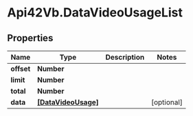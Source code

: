 # Api42Vb.DataVideoUsageList

## Properties

Name | Type | Description | Notes
------------ | ------------- | ------------- | -------------
**offset** | **Number** |  | 
**limit** | **Number** |  | 
**total** | **Number** |  | 
**data** | [**[DataVideoUsage]**](DataVideoUsage.md) |  | [optional] 


